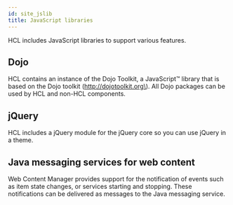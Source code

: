 ```yaml
---
id: site_jslib
title: JavaScript libraries
---
```

HCL includes JavaScript libraries to support various features.

## Dojo

HCL contains an instance of the Dojo Toolkit, a JavaScript™ library that is based on the Dojo toolkit \(http://dojotoolkit.org\). All Dojo packages can be used by HCL and non-HCL components.

## jQuery

HCL includes a jQuery module for the jQuery core so you can use jQuery in a theme.

## Java messaging services for web content

Web Content Manager provides support for the notification of events such as item state changes, or services starting and stopping. These notifications can be delivered as messages to the Java messaging service.

